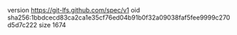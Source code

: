 version https://git-lfs.github.com/spec/v1
oid sha256:1bbdcecd83ca2ca1e35cf76ed04b91b0f32a09038faf5fee9999c270d5d7c222
size 1674
